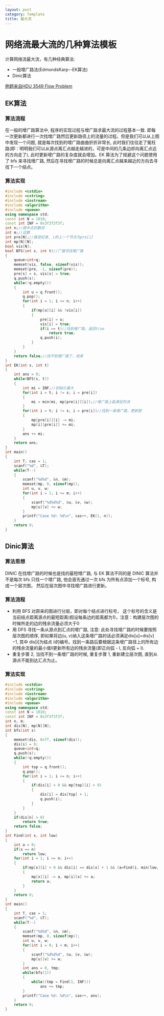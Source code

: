 ```yaml
---
layout: post
category: Template
title: 最大流
---
```

# 网络流最大流的几种算法模板



计算网络流最大流，有几种经典算法:
* 一般增广路法(EdmondsKarp--EK算法)
* Dinic算法

[例题来自HDU 3549 Flow Problem](https://zyszys.github.io/2017/09/22/HDU3549/#)
<!--more-->
## EK算法
### 算法流程  
在一般的增广路算法中, 程序的实现过程与增广路求最大流的过程基本一致. 即每一次更新都进行一次找增广路然后更新路径上的流量的过程。但是我们可以从上图中发现一个问题, 就是每次找到的增广路曲曲折折非常长, 此时我们往往走了冤枉路(即：明明我们可以从源点离汇点越走越进的，可是中间的几条边却向离汇点远的方向走了), 此时更新增广路的复杂度就会增加。EK 算法为了规避这个问题使用了 bfs 来寻找增广路, 然后在寻找增广路的时候总是向离汇点越来越近的方向去寻找下一个结点。

### 算法实现
```c++
#include <cstdio>
#include <cstring>
#include <iostream>
#include <algorithm>
#include <queue>
using namespace std;
const int N = 1010;
const int INF = 0x3f3f3f3f;
int n;//图中点的数目
int m;//边数
int pre[N];//路径纪录, i的上一个节点为pre[i]
int mp[N][N];
bool vis[N];
bool BFS(int s, int t)//广搜寻找增广路
{
    queue<int>q;
    memset(vis, false, sizeof(vis));
    memset(pre, -1, sizeof(pre));
    pre[s] = s, vis[s] = true;
    q.push(s);
    while(!q.empty())
    {
        int u = q.front();
        q.pop();
        for(int i = 1; i <= n; i++)
        {
            if(mp[u][i] && !vis[i])
            {
                pre[i] = u;
                vis[i] = true;
                if(i == t)//找到增广路，返回true
                    return true;
                q.push(i);
            }
        }
    }
    return false;//找不到增广路了，结束
}
int EK(int s, int t)
{
    int ans = 0;
    while(BFS(s, t))
    {
        int mi = INF;//初始化最大
        for(int i = t; i != s; i = pre[i])
        {
            mi = min(mi, mp[pre[i]][i]);//增广路上能满足的流
        }
        for(int i = t; i != s; i = pre[i])//找到一条增广路，更新图
        {
            mp[pre[i]][i] -= mi;
            mp[i][pre[i]] += mi;
        }
        ans += mi;
    }
    return ans;
}
int main()
{
    int T, cas = 1;
    scanf("%d", &T);
    while(T--)
    {
        scanf("%d%d", &n, &m);
        memset(mp, 0, sizeof(mp));
        int u, v, w;
        for(int i = 1; i <= m; i++)
        {
            scanf("%d%d%d", &u, &v, &w);
            mp[u][v] += w;
        }
        printf("Case %d: %d\n", cas++, EK(1, n));
    }
    return 0;
}
```


## Dinic算法
### 算法思想  
DINIC 在找增广路的时候也是找的最短增广路, 与 EK 算法不同的是 DINIC 算法并不是每次 bfs 只找一个增广路, 他会首先通过一次 bfs 为所有点添加一个标号, 构成一个层次图， 然后在层次图中寻找增广路进行更新。

### 算法流程  
* 利用 BFS 对原来的图进行分层，即对每个结点进行标号， 这个标号的含义是当前结点距离源点的最短距离(假设每条边的距离都为1)，注意：构建层次图的时候所走的边的残余流量必须大于0
* 用 DFS 寻找一条从源点到汇点的增广路, 注意: 此处寻找增广路的时候要按照层次图的顺序, 即如果将边(u, v)纳入这条增广路的话必须满足dis[u]=dis[v]−1, 其中 dis[i]为结点 ii的编号。找到一条路后要根据这条增广路径上的所有边的残余流量的最小值ll更新所有边的残余流量(即正向弧 - l, 反向弧 + l).
* 重复步骤 2, 当找不到一条增广路的时候, 重复步骤 1, 重新建立层次图, 直到从源点不能到达汇点为止。

### 算法实现
```c++
#include <cstdio>
#include <cstring>
#include <iostream>
#include <algorithm>
#include <queue>
using namespace std;
const int N = 1010;
const int INF = 0x3f3f3f3f;
int n, m;
int dis[N], mp[N][N];
int bfs(int s)
{
    memset(dis, 0xff, sizeof(dis));
    dis[s] = 0;
    queue<int>q;
    q.push(s);
    while(!q.empty())
    {
        int top = q.front();
        q.pop();
        for(int i = 1; i <= n; i++)
        {
            if(dis[i] < 0 && mp[top][i] > 0)
            {
                dis[i] = dis[top] + 1;
                q.push(i);
            }
        }
    }
    if(dis[n] > 0)
        return true;
    return false;
}
int Find(int x, int low)
{
    int a = 0;
    if(x == n)
        return low;
    for(int i = 1; i <= n; i++)
    {
        if(mp[x][i] > 0 && dis[i] == dis[x] + 1 && (a=Find(i, min(low, mp[x][i]))))
        {
            mp[x][i] -= a, mp[i][x] += a;
            return a;
        }
    }
    return 0;
}
int main()
{
    int T, cas = 1;
    scanf("%d", &T);
    while(T--)
    {
        scanf("%d%d", &n, &m);
        memset(mp, 0, sizeof(mp));
        int u, v, w;
        for(int i = 0; i < m; i++)
        {
            scanf("%d%d%d", &u, &v, &w);
            mp[u][v] += w;
        }
        int ans = 0, tmp;
        while(bfs(1))
        {
            while((tmp = Find(1, INF)))
                ans += tmp;
        }
        printf("Case %d: %d\n", cas++, ans);
    }
    return 0;
}
```

